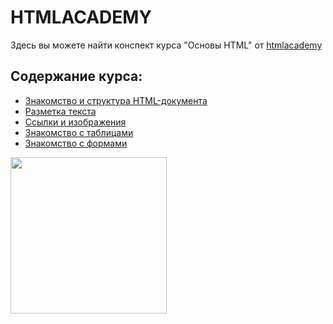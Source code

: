 # HTMLACADEMY

Здесь вы можете найти конспект курса "Основы HTML" от <a href = "https://htmlacademy.ru"> htmlacademy </a>

## Содержание курса: 
* [Знакомство и структура HTML-документа](https://github.com/ReginaValetova/Frontend/blob/master/htmlacademy/основы%20html/HTML%26CSS.md)
* [Разметка текста](https://github.com/ReginaValetova/Frontend/blob/master/htmlacademy/основы%20html/text_layot.md)
* [Ccылки и изображения](https://github.com/ReginaValetova/Frontend/blob/master/htmlacademy/основы%20html/Links%20and%20images.md)
* [Знакомство с таблицами](https://github.com/ReginaValetova/Frontend/blob/master/htmlacademy/основы%20html/Tables.md)
* [Знакомство с формами](https://github.com/ReginaValetova/Frontend/blob/master/htmlacademy/основы%20html/Tables.md)

<img src = "https://i.ibb.co/DRtWgYt/mem.jpg" width = "250px">
